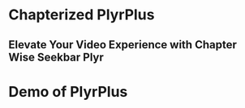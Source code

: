 # Chapterized PlyrPlus

## Elevate Your Video Experience with Chapter Wise Seekbar Plyr

# Demo of PlyrPlus
